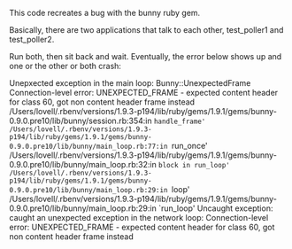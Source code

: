 This code recreates a bug with the bunny ruby gem.

Basically, there are two applications that talk to each other, test_poller1 and test_poller2.

Run both, then sit back and wait.  Eventually, the error below shows up and one or the other or both crash:

Unepxected exception in the main loop:
Bunny::UnexpectedFrame
Connection-level error: UNEXPECTED_FRAME - expected content header for class 60, got non content header frame instead
/Users/lovell/.rbenv/versions/1.9.3-p194/lib/ruby/gems/1.9.1/gems/bunny-0.9.0.pre10/lib/bunny/session.rb:354:in `handle_frame'
/Users/lovell/.rbenv/versions/1.9.3-p194/lib/ruby/gems/1.9.1/gems/bunny-0.9.0.pre10/lib/bunny/main_loop.rb:77:in `run_once'
/Users/lovell/.rbenv/versions/1.9.3-p194/lib/ruby/gems/1.9.1/gems/bunny-0.9.0.pre10/lib/bunny/main_loop.rb:32:in `block in run_loop'
/Users/lovell/.rbenv/versions/1.9.3-p194/lib/ruby/gems/1.9.1/gems/bunny-0.9.0.pre10/lib/bunny/main_loop.rb:29:in `loop'
/Users/lovell/.rbenv/versions/1.9.3-p194/lib/ruby/gems/1.9.1/gems/bunny-0.9.0.pre10/lib/bunny/main_loop.rb:29:in `run_loop'
Uncaught exception: caught an unexpected exception in the network loop: Connection-level error: UNEXPECTED_FRAME - expected content header for class 60, got non content header frame instead



